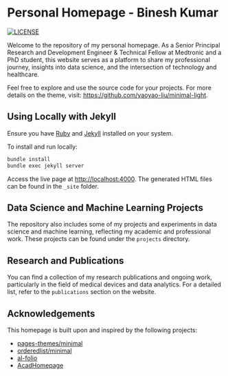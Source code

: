
# Personal Homepage - Binesh Kumar

[![LICENSE](https://img.shields.io/github/license/yaoyao-liu/minimal-light?style=flat-square&logo=creative-commons&color=EF9421)](https://github.com/yaoyao-liu/yaoyao-liu.github.io/blob/main/LICENSE)

Welcome to the repository of my personal homepage. As a Senior Principal Research and Development Engineer & Technical Fellow at Medtronic and a PhD student, this website serves as a platform to share my professional journey, insights into data science, and the intersection of technology and healthcare.

Feel free to explore and use the source code for your projects. For more details on the theme, visit: <https://github.com/yaoyao-liu/minimal-light>.

## Using Locally with Jekyll

Ensure you have [Ruby](https://www.ruby-lang.org/en/) and [Jekyll](https://jekyllrb.com/) installed on your system.

To install and run locally:

```bash
bundle install
bundle exec jekyll server
```

Access the live page at <http://localhost:4000>. The generated HTML files can be found in the `_site` folder.

## Data Science and Machine Learning Projects

The repository also includes some of my projects and experiments in data science and machine learning, reflecting my academic and professional work. These projects can be found under the `projects` directory.

## Research and Publications

You can find a collection of my research publications and ongoing work, particularly in the field of medical devices and data analytics. For a detailed list, refer to the `publications` section on the website.

## Acknowledgements

This homepage is built upon and inspired by the following projects:

- [pages-themes/minimal](https://github.com/pages-themes/minimal)
- [orderedlist/minimal](https://github.com/orderedlist/minimal)
- [al-folio](https://github.com/alshedivat/al-folio)
- [AcadHomepage](https://github.com/RayeRen/acad-homepage.github.io)
